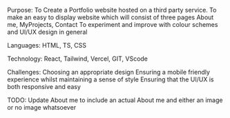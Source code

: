 Purpose: 
    To Create a Portfolio website hosted on a third party service.
    To make an easy to display website which will consist of three pages
        About me,
        MyProjects,
        Contact
    To experiment and improve with colour schemes and UI/UX design in general

Languages:
    HTML, TS, CSS

Technology:
    React, Tailwind, Vercel, GIT, VScode

Challenges: 
    Choosing an appropriate design
    Ensuring a mobile friendly experience whilst maintaining a sense of style
    Ensuring that the UI/UX is both responsive and easy

TODO: 
    Update About me to include an actual About me and either an image or no image whatsoever